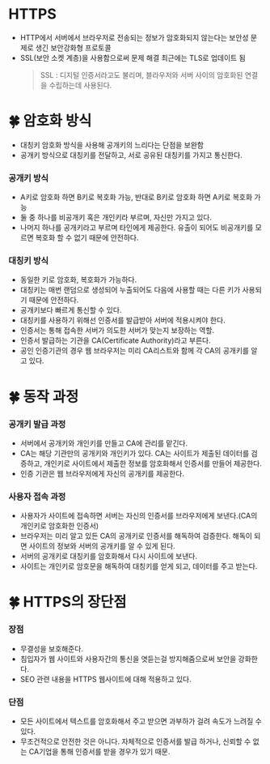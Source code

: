 # HTTPS

- HTTP에서 서버에서 브라우저로 전송되는 정보가 암호화되지 않는다는 보안성 문제로 생긴 보안강화형 프로토콜
- SSL(보안 소켓 계층)을 사용함으로써 문제 해결 최근에는 TLS로 업데이트 됨
  > SSL : 디지털 인증서라고도 불리며, 블라우저와 서버 사이의 암호화된 연결을 수립하는데 사용된다.

# 🍀 암호화 방식

- 대칭키 암호화 방식을 사용해 공개키의 느리다는 단점을 보완함
- 공개키 방식으로 대칭키를 전달하고, 서로 공유된 대칭키를 가지고 통신한다.

### 공개키 방식

- A키로 암호화 하면 B키로 복호화 가능, 반대로 B키로 암호화 하면 A키로 복호화 가능
- 둘 중 하나를 비공개키 혹은 개인키라 부르며, 자신만 가지고 있다.
- 나머지 하나를 공개키라고 부르며 타인에게 제공한다. 유출이 되어도 비공개키를 모르면 복호화 할 수 없기 때문에 안전하다.

### 대칭키 방식

- 동일한 키로 암호화, 복호화가 가능하다.
- 대칭키는 매번 랜덤으로 생성되어 누출되어도 다음에 사용할 때는 다른 키가 사용되기 때문에 안전하다.
- 공개키보다 빠르게 통신할 수 있다.
- 대칭키를 사용하기 위해선 인증서를 발급받아 서버에 적용시켜야 한다.
- 인증서는 통해 접속한 서버가 의도한 서버가 맞는지 보장하는 역할.
- 인증서 발급하는 기관을 CA(Certificate Authority)라고 부른다.
- 공인 인증기관의 경우 웹 브라우저는 미리 CA리스트와 함께 각 CA의 공개키를 알고 있다.

# 🍀 동작 과정

### 공개키 발급 과정

- 서버에서 공개키와 개인키를 만들고 CA에 관리를 맡긴다.
- CA는 해당 기관만의 공개키와 개인키가 있다. CA는 사이트가 제출된 데이터를 검증하고, 개인키로 사이트에서 제출한 정보를 암호화해서 인증서를 만들어 제공한다.
- 인증 기관은 웹 브라우저에게 자신의 공개키를 제공한다.

### 사용자 접속 과정

- 사용자가 사이트에 접속하면 서버는 자신의 인증서를 브라우저에게 보낸다.(CA의 개인키로 암호화한 인증서)
- 브라우저는 미리 알고 있든 CA의 공개키로 인증서를 해독하여 검증한다. 해독이 되면 사이트의 정보와 서버의 공개키를 알 수 있게 된다.
- 서버의 공개키로 대칭키를 암호화해서 다시 사이트에 보낸다.
- 사이트는 개인키로 암호문을 해독하여 대칭키를 얻게 되고, 데이터를 주고 받는다.

# 🍀 HTTPS의 장단점

### 장점

- 무결성을 보호해준다.
- 침입자가 웹 사이트와 사용자간의 통신을 엿듣는걸 방지해줌으로써 보안을 강화한다.
- SEO 관련 내용을 HTTPS 웹사이트에 대해 적용하고 있다.

### 단점

- 모든 사이트에서 텍스트를 암호화해서 주고 받으면 과부하가 걸려 속도가 느려질 수 있다.
- 무조건적으로 안전한 것은 아니다. 자체적으로 인증서를 발급 하거나, 신뢰할 수 없는 CA기업을 통해 인증서를 받을 경우가 있기 때문.
